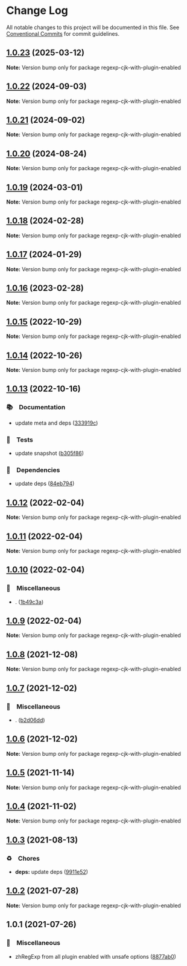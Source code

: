 # Change Log

All notable changes to this project will be documented in this file.
See [Conventional Commits](https://conventionalcommits.org) for commit guidelines.

## [1.0.23](https://github.com/bluelovers/ws-regexp/compare/regexp-cjk-with-plugin-enabled@1.0.22...regexp-cjk-with-plugin-enabled@1.0.23) (2025-03-12)

**Note:** Version bump only for package regexp-cjk-with-plugin-enabled





## [1.0.22](https://github.com/bluelovers/ws-regexp/compare/regexp-cjk-with-plugin-enabled@1.0.21...regexp-cjk-with-plugin-enabled@1.0.22) (2024-09-03)

**Note:** Version bump only for package regexp-cjk-with-plugin-enabled





## [1.0.21](https://github.com/bluelovers/ws-regexp/compare/regexp-cjk-with-plugin-enabled@1.0.20...regexp-cjk-with-plugin-enabled@1.0.21) (2024-09-02)

**Note:** Version bump only for package regexp-cjk-with-plugin-enabled





## [1.0.20](https://github.com/bluelovers/ws-regexp/compare/regexp-cjk-with-plugin-enabled@1.0.19...regexp-cjk-with-plugin-enabled@1.0.20) (2024-08-24)

**Note:** Version bump only for package regexp-cjk-with-plugin-enabled





## [1.0.19](https://github.com/bluelovers/ws-regexp/compare/regexp-cjk-with-plugin-enabled@1.0.18...regexp-cjk-with-plugin-enabled@1.0.19) (2024-03-01)

**Note:** Version bump only for package regexp-cjk-with-plugin-enabled





## [1.0.18](https://github.com/bluelovers/ws-regexp/compare/regexp-cjk-with-plugin-enabled@1.0.17...regexp-cjk-with-plugin-enabled@1.0.18) (2024-02-28)

**Note:** Version bump only for package regexp-cjk-with-plugin-enabled





## [1.0.17](https://github.com/bluelovers/ws-regexp/compare/regexp-cjk-with-plugin-enabled@1.0.16...regexp-cjk-with-plugin-enabled@1.0.17) (2024-01-29)

**Note:** Version bump only for package regexp-cjk-with-plugin-enabled





## [1.0.16](https://github.com/bluelovers/ws-regexp/compare/regexp-cjk-with-plugin-enabled@1.0.15...regexp-cjk-with-plugin-enabled@1.0.16) (2023-02-28)

**Note:** Version bump only for package regexp-cjk-with-plugin-enabled





## [1.0.15](https://github.com/bluelovers/ws-regexp/compare/regexp-cjk-with-plugin-enabled@1.0.14...regexp-cjk-with-plugin-enabled@1.0.15) (2022-10-29)

**Note:** Version bump only for package regexp-cjk-with-plugin-enabled





## [1.0.14](https://github.com/bluelovers/ws-regexp/compare/regexp-cjk-with-plugin-enabled@1.0.13...regexp-cjk-with-plugin-enabled@1.0.14) (2022-10-26)

**Note:** Version bump only for package regexp-cjk-with-plugin-enabled





## [1.0.13](https://github.com/bluelovers/ws-regexp/compare/regexp-cjk-with-plugin-enabled@1.0.12...regexp-cjk-with-plugin-enabled@1.0.13) (2022-10-16)



### 📚　Documentation

* update meta and deps ([333919c](https://github.com/bluelovers/ws-regexp/commit/333919c0bfbed688463fa4850d47ec29cbf0a1a2))


### 🚨　Tests

* update snapshot ([b305f86](https://github.com/bluelovers/ws-regexp/commit/b305f86986b073c1504fc842d019a61453a69741))


### 📌　Dependencies

* update deps ([84eb794](https://github.com/bluelovers/ws-regexp/commit/84eb7941e3fbd630fde0b2996fb5e2f9be101179))



## [1.0.12](https://github.com/bluelovers/ws-regexp/compare/regexp-cjk-with-plugin-enabled@1.0.11...regexp-cjk-with-plugin-enabled@1.0.12) (2022-02-04)

**Note:** Version bump only for package regexp-cjk-with-plugin-enabled





## [1.0.11](https://github.com/bluelovers/ws-regexp/compare/regexp-cjk-with-plugin-enabled@1.0.10...regexp-cjk-with-plugin-enabled@1.0.11) (2022-02-04)

**Note:** Version bump only for package regexp-cjk-with-plugin-enabled





## [1.0.10](https://github.com/bluelovers/ws-regexp/compare/regexp-cjk-with-plugin-enabled@1.0.9...regexp-cjk-with-plugin-enabled@1.0.10) (2022-02-04)


### 🔖　Miscellaneous

* . ([1b49c3a](https://github.com/bluelovers/ws-regexp/commit/1b49c3ab0b637b5ff52b8417849560a451e0d3ee))





## [1.0.9](https://github.com/bluelovers/ws-regexp/compare/regexp-cjk-with-plugin-enabled@1.0.8...regexp-cjk-with-plugin-enabled@1.0.9) (2022-02-04)

**Note:** Version bump only for package regexp-cjk-with-plugin-enabled





## [1.0.8](https://github.com/bluelovers/ws-regexp/compare/regexp-cjk-with-plugin-enabled@1.0.7...regexp-cjk-with-plugin-enabled@1.0.8) (2021-12-08)

**Note:** Version bump only for package regexp-cjk-with-plugin-enabled





## [1.0.7](https://github.com/bluelovers/ws-regexp/compare/regexp-cjk-with-plugin-enabled@1.0.6...regexp-cjk-with-plugin-enabled@1.0.7) (2021-12-02)


### 🔖　Miscellaneous

* . ([b2d06dd](https://github.com/bluelovers/ws-regexp/commit/b2d06dd89e9d2656db76b51c93348f92c3b5eaf5))





## [1.0.6](https://github.com/bluelovers/ws-regexp/compare/regexp-cjk-with-plugin-enabled@1.0.5...regexp-cjk-with-plugin-enabled@1.0.6) (2021-12-02)

**Note:** Version bump only for package regexp-cjk-with-plugin-enabled





## [1.0.5](https://github.com/bluelovers/ws-regexp/compare/regexp-cjk-with-plugin-enabled@1.0.4...regexp-cjk-with-plugin-enabled@1.0.5) (2021-11-14)

**Note:** Version bump only for package regexp-cjk-with-plugin-enabled





## [1.0.4](https://github.com/bluelovers/ws-regexp/compare/regexp-cjk-with-plugin-enabled@1.0.3...regexp-cjk-with-plugin-enabled@1.0.4) (2021-11-02)

**Note:** Version bump only for package regexp-cjk-with-plugin-enabled





## [1.0.3](https://github.com/bluelovers/ws-regexp/compare/regexp-cjk-with-plugin-enabled@1.0.2...regexp-cjk-with-plugin-enabled@1.0.3) (2021-08-13)


### ♻️　Chores

* **deps:** update deps ([9911e52](https://github.com/bluelovers/ws-regexp/commit/9911e52d7b63a7292ae15139cccf1737944a870e))





## [1.0.2](https://github.com/bluelovers/ws-regexp/compare/regexp-cjk-with-plugin-enabled@1.0.1...regexp-cjk-with-plugin-enabled@1.0.2) (2021-07-28)

**Note:** Version bump only for package regexp-cjk-with-plugin-enabled





## 1.0.1 (2021-07-26)


### 🔖　Miscellaneous

* zhRegExp from all plugin enabled with unsafe options ([8877ab0](https://github.com/bluelovers/ws-regexp/commit/8877ab046e3b6da0cb9a9b0971016c22b2f636e1))
